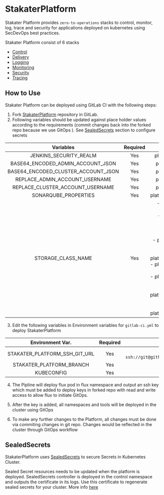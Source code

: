# StakaterPlatform

Stakater Platform provides `zero-to-operations` stacks to control, monitor, log, trace and security for applications deployed on kubernetes using SecDevOps best practices.

Stakater Platform consist of 6 stacks

- [Control](./control)
- [Delivery](./delivery)
- [Logging](./logging)
- [Monitoring](./monitoring)
- [Security](./security)
- [Tracing](./tracing)

## How to Use

Stakater Platform can be deployed using GitLab CI with the following steps:

1. Fork [StakaterPlatform](https://github.com/stakater/StakaterPlatform) repository in GitLab.
2. Following variables should be updated against place holder values according to the requirements (commit changes back into the forked repo because we use GitOps ). See [SealedSecrets](https://playbook.stakater.com/content/stacks/control/stakaterplatform.html#SealedSecrets) section to configure secrets 

| Variables                           | Required  |  File Path          |
| :---------------------------------: | :-------: | :------------------:|
| JENKINS_SECURITY_REALM              |    Yes    |   platform/delivery/jenkins.yaml  |
| BASE64_ENCODED_ADMIN_ACCOUNT_JSON   |    Yes    |   platform/delivery/nexus.yaml |
| BASE64_ENCODED_CLUSTER_ACCOUNT_JSON |    Yes    |   platform/delivery/nexus.yaml  |
| REPLACE_ADMIN_ACCOUNT_USERNAME      |    Yes    |   platform/delivery/nexus.yaml  |
| REPLACE_CLUSTER_ACCOUNT_USERNAME    |    Yes    |   platform/delivery/nexus.yaml |
| SONARQUBE_PROPERTIES                |    Yes    |   platform/delivery/sonarqube.yaml  |
| STORAGE_CLASS_NAME                  |    Yes    |   - platform/delivery/jenkins-mvnstorage.yaml<br>- platform/deliveryjenkins-pvc.yaml<br>- platform/delivery/nexus-pvc.yaml<br>- platform/delivery/sonarqube-pvc.yaml<br>- platform/delivery/sonarqube.yaml<br>- platform/logging/elasticsearch-cluster-data.yaml<br>- platform/logging/elasticsearch-cluster-master.yaml<br>- platform/monitoring/prometheus-operator.yaml<br>- platform/security/postgresql.yaml |

3. Edit the following variables in Environment variables for `gitlab-ci.yml` to deploy StakaterPlatform

| Environment Var.               | Required  |   Default Value   |
| :----------------------------: | :-------: | :----------------:|
| STAKATER_PLATFORM_SSH_GIT_URL  |    Yes    |   null (e.g. `ssh://git@github.com/stakater/StakaterPlatform.git`) |
| STAKATER_PLATFORM_BRANCH       |    Yes    |   master  |
| KUBECONFIG                     |    Yes    |   null    |

4. The Pipline will deploy flux pod in flux namespace and output an ssh key which must be added to deploy keys in forked repo with read and write access to allow flux to initiate GitOps.

5. After the key is added, all namespaces and tools will be deployed in the cluster using GitOps

6. To make any further changes to the Platform, all changes must be done via commiting changes in git repo. Changes would be reflected in the cluster through GitOps workflow

## SealedSecrets

StakaterPlatform uses [SealedSecrets](https://github.com/bitnami-labs/sealed-secrets) to secure Secrets in Kubernetes Cluster.

Sealed Secret resources needs to be updated when the platform is deployed. SealedSecrets controller is deployed in the control namespace and outputs the certificate in its logs. Use this certificate to regenerate sealed secrets for your cluster. More info [here](https://playbook.stakater.com/content/processes/security/sealed-secrets.html)
